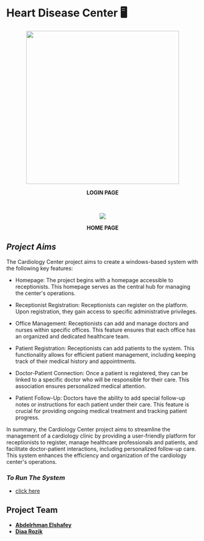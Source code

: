 # Heart Disease Center 🖥️

<p align="center">
     <img src="img project\Capture.PNG" height="400px">
      <p align="center">
       <b>LOGIN PAGE</b>
     </p>
 </p>

<br>

 <p align="center">
     <img src="img project\home_admin.png">
      <p align="center">
       <b>HOME PAGE</b>
     </p>
 </p>

## ***Project Aims*** 
The Cardiology Center project aims to create a windows-based system with the following key features:

- Homepage: The project begins with a homepage accessible to receptionists. This homepage serves as the central hub for managing the center's operations.

- Receptionist Registration: Receptionists can register on the platform. Upon registration, they gain access to specific administrative privileges.

- Office Management: Receptionists can add and manage doctors and nurses within specific offices. This feature ensures that each office has an organized and dedicated healthcare team.

- Patient Registration: Receptionists can add patients to the system. This functionality allows for efficient patient management, including keeping track of their medical history and appointments.

- Doctor-Patient Connection: Once a patient is registered, they can be linked to a specific doctor who will be responsible for their care. This association ensures personalized medical attention.

- Patient Follow-Up: Doctors have the ability to add special follow-up notes or instructions for each patient under their care. This feature is crucial for providing ongoing medical treatment and tracking patient progress.

In summary, the Cardiology Center project aims to streamline the management of a cardiology clinic by providing a user-friendly platform for receptionists to register, manage healthcare professionals and patients, and facilitate doctor-patient interactions, including personalized follow-up care. This system enhances the efficiency and organization of the cardiology center's operations.

### ***To Run The System***
- [click here](https://drive.google.com/drive/folders/1ZBCqccRZEeGqjz5phQNvVHW-jeIbS63t?usp=sharing)

## Project Team
- [**Abdelrhman Elshafey**](https://github.com/AbdelrhmanElshafey)
- [**Diaa Rozik**](https://github.com/diaarozik)

